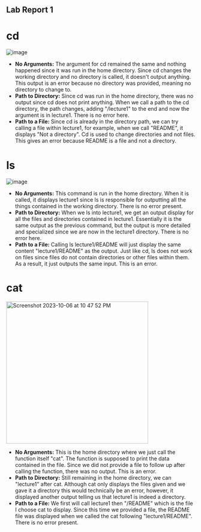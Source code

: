
## **Lab Report 1**



# cd
![image](https://github.com/jasmine-le29/cse15l-lab-reports/assets/116687332/e696aef1-eabb-4f50-b6f6-005ed31e36ed)

- **No Arguments:**
The argument for cd remained the same and nothing happened since it was run in the home directory. Since cd changes the working directory and no directory is called, it doesn't output anything. This output is an error because no directory was provided, meaning no directory to change to.
- **Path to Directory:**
Since cd was run in the home directory, there was no output since cd does not print anything. When we call a path to the cd directory, the path changes, adding "/lecture1" to the end and now the argument is in lecture1. There is no error here.
- **Path to a File:**
Since cd is already in the directory path, we can try calling a file within lecture1, for example, when we call "README", it displays "Not a directory". Cd is used to change directories and not files. This gives an error because README is a file and not a directory. 

# ls
![image](https://github.com/jasmine-le29/cse15l-lab-reports/assets/116687332/246e6273-6a97-4c70-b7d7-ad7242c14720)

- **No Arguments:**
This command is run in the home directory. When it is called, it displays lecture1 since ls is responsible for outputting all the things contained in the working directory. There is no error present. 
- **Path to Directory:**
When we ls into lecture1, we get an output display for all the files and directories contained in lecture1. Essentially it is the same output as the previous command, but the output is more detailed and specialized since we are now in the lecture1 directory. There is no error here.
- **Path to a File:**
Calling ls lecture1/README will just display the same content "lecture1/README" as the output. Just like cd, ls does not work on files since files do not contain directories or other files within them. As a result, it just outputs the same input. This is an error.

# cat
<img width="378" alt="Screenshot 2023-10-06 at 10 47 52 PM" src="https://github.com/jasmine-le29/cse15l-lab-reports/assets/116687332/73fd7ab3-b57e-4648-9893-d4b0160eac30">

- **No Arguments:**
This is the home directory where we just call the function itself "cat". The function is supposed to print the data contained in the file. Since we did not provide a file to follow up after calling the function, there was no output. This is an error.
- **Path to Directory:**
 Still remaining in the home directory, we can "lecture1" after cat. Although cat only displays the files given and we gave it a directory this would technically be an error, however, it displayed another output telling us that lecture1 is indeed a directory.
- **Path to a File:**
We first will call lecture1 then "/README" which is the file I choose cat to display. Since this time we provided a file, the README file was displayed when we called the cat following "lecture1/README". There is no error present.
